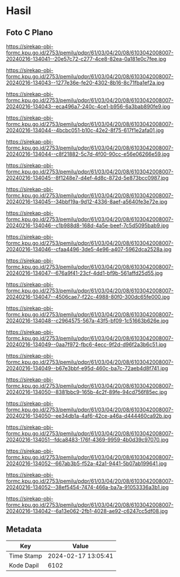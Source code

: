 # Hasil

## Foto C Plano

https://sirekap-obj-formc.kpu.go.id/2753/pemilu/pdpr/61/03/04/20/08/6103042008007-20240216-134041--20e57c72-c277-4ce8-82ea-0a181e0c7fee.jpg

https://sirekap-obj-formc.kpu.go.id/2753/pemilu/pdpr/61/03/04/20/08/6103042008007-20240216-134043--1277e36e-fe20-4302-8b16-8c71fba1ef2a.jpg

https://sirekap-obj-formc.kpu.go.id/2753/pemilu/pdpr/61/03/04/20/08/6103042008007-20240216-134043--eca496a7-240c-4ce1-b956-6a3bab890fe9.jpg

https://sirekap-obj-formc.kpu.go.id/2753/pemilu/pdpr/61/03/04/20/08/6103042008007-20240216-134044--4bcbc051-b10c-42e2-8f75-617f1e2afa01.jpg

https://sirekap-obj-formc.kpu.go.id/2753/pemilu/pdpr/61/03/04/20/08/6103042008007-20240216-134044--c8f21882-5c7d-4f00-90cc-e56e06266e59.jpg

https://sirekap-obj-formc.kpu.go.id/2753/pemilu/pdpr/61/03/04/20/08/6103042008007-20240216-134045--8f1248e7-d4ef-4d8c-872d-5e873bcc0987.jpg

https://sirekap-obj-formc.kpu.go.id/2753/pemilu/pdpr/61/03/04/20/08/6103042008007-20240216-134045--34bbf19a-9d12-4336-8aef-a5640fe3e72e.jpg

https://sirekap-obj-formc.kpu.go.id/2753/pemilu/pdpr/61/03/04/20/08/6103042008007-20240216-134046--c1b988d8-168d-4a5e-beef-7c5d5095bab9.jpg

https://sirekap-obj-formc.kpu.go.id/2753/pemilu/pdpr/61/03/04/20/08/6103042008007-20240216-134046--cfaa4496-3de5-4e96-a407-5962dca2528a.jpg

https://sirekap-obj-formc.kpu.go.id/2753/pemilu/pdpr/61/03/04/20/08/6103042008007-20240216-134047--676a9f41-23cf-4dd1-bf9b-561affd25d55.jpg

https://sirekap-obj-formc.kpu.go.id/2753/pemilu/pdpr/61/03/04/20/08/6103042008007-20240216-134047--4506cae7-f22c-4988-80f0-300dc65fe000.jpg

https://sirekap-obj-formc.kpu.go.id/2753/pemilu/pdpr/61/03/04/20/08/6103042008007-20240216-134048--c2964575-567a-43f5-bf09-1c51663b626e.jpg

https://sirekap-obj-formc.kpu.go.id/2753/pemilu/pdpr/61/03/04/20/08/6103042008007-20240216-134049--0aa7f972-fbc6-4ecc-9f2d-d96f2a3b6c51.jpg

https://sirekap-obj-formc.kpu.go.id/2753/pemilu/pdpr/61/03/04/20/08/6103042008007-20240216-134049--b67e3bbf-e95d-460c-ba7c-72aeb4d8f741.jpg

https://sirekap-obj-formc.kpu.go.id/2753/pemilu/pdpr/61/03/04/20/08/6103042008007-20240216-134050--8381bbc9-165b-4c2f-89fe-94cd756f85ec.jpg

https://sirekap-obj-formc.kpu.go.id/2753/pemilu/pdpr/61/03/04/20/08/6103042008007-20240216-134050--ee34db1a-4af6-42ce-a46a-d444460ca92b.jpg

https://sirekap-obj-formc.kpu.go.id/2753/pemilu/pdpr/61/03/04/20/08/6103042008007-20240216-134051--fdca8483-176f-4369-9959-4b0d39c97070.jpg

https://sirekap-obj-formc.kpu.go.id/2753/pemilu/pdpr/61/03/04/20/08/6103042008007-20240216-134052--667ab3b5-f52a-42a1-9441-5b07ab199641.jpg

https://sirekap-obj-formc.kpu.go.id/2753/pemilu/pdpr/61/03/04/20/08/6103042008007-20240216-134052--38ef5454-7474-466a-ba7a-91053336a3b1.jpg

https://sirekap-obj-formc.kpu.go.id/2753/pemilu/pdpr/61/03/04/20/08/6103042008007-20240216-134042--6a13e062-2fb1-4028-ae92-c6247cc5df08.jpg


## Metadata

| Key        | Value               |
| ---------- | ------------------- |
| Time Stamp | 2024-02-17 13:05:41 |
| Kode Dapil | 6102                |



